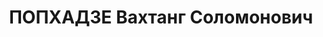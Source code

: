 ---
title: ПОПХАДЗЕ Вахтанг Соломонович
description: "Род. в 1912, Чохатаурский район, грузин. Место проживания: г. Батуми,\
  \ Аджарская АССР.. Род занятий: до ареста Секретарь Аджарского Обкома ЛКСМ Гр. \n\
  \  Осужден Тройкой при НКВД ГССР 10.12.1937. Мера наказания: расстрел с конфискацией\
  \ личного имущества. Дата расстрела: 12.12.1937"
---